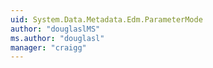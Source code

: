 ```yaml
---
uid: System.Data.Metadata.Edm.ParameterMode
author: "douglaslMS"
ms.author: "douglasl"
manager: "craigg"
---
```

